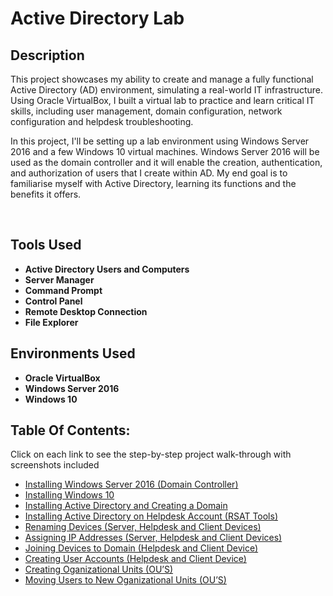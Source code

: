 <h1>Active Directory Lab</h1>


<h2>Description</h2>
<p>This project showcases my ability to create and manage a fully functional Active Directory (AD) environment, simulating a real-world IT infrastructure. Using Oracle VirtualBox, I built a virtual lab to practice and learn critical IT skills, including user management, domain configuration, network configuration and helpdesk troubleshooting.</p>

<p>In this project, I'll be setting up a lab environment using Windows Server 2016 and a few Windows 10 virtual machines. Windows Server 2016 will be used as the domain controller and it will enable the creation, authentication, and authorization of users that I create within AD. My end goal is to familiarise myself with Active Directory, learning its functions and the benefits it offers.</p>

<br />


<h2>Tools Used</h2>

- <b>Active Directory Users and Computers</b> 
- <b>Server Manager</b>
- <b>Command Prompt</b> 
- <b>Control Panel</b>
- <b>Remote Desktop Connection</b>
- <b>File Explorer</b>

<h2>Environments Used </h2>

- <b>Oracle VirtualBox</b>
- <b>Windows Server 2016</b>
- <b>Windows 10</b> 

<h2>Table Of Contents:</h2>

<p>Click on each link to see the step-by-step project walk-through with screenshots included</p>

- [Installing Windows Server 2016 (Domain Controller)](https://github.com/Anmoldeep2002/Installing-Windows-Server-2016-OS/tree/main)
- [Installing Windows 10](https://github.com/Anmoldeep2002/Installing-Windows-10-OS)
- [Installing Active Directory and Creating a Domain](https://github.com/Anmoldeep2002/Installing-Active-Directory/tree/main)
- [Installing Active Directory on Helpdesk Account (RSAT Tools)](https://github.com/Anmoldeep2002/RSAT-Tools)
- [Renaming Devices (Server, Helpdesk and Client Devices)](https://github.com/Anmoldeep2002/Renaming-Devices/tree/main)
- [Assigning IP Addresses (Server, Helpdesk and Client Devices)](https://github.com/Anmoldeep2002/Assigning-IP-Addresses/tree/main)
- [Joining Devices to Domain (Helpdesk and Client Device)](https://github.com/Anmoldeep2002/Joining-Devices-To-Domain/tree/main)
- [Creating User Accounts (Helpdesk and Client Device)](https://github.com/Anmoldeep2002/Creating-New-Users/tree/main)
- [Creating Oganizational Units (OU’S)](https://github.com/Anmoldeep2002/Creating-Organizational-Units/tree/main)
- [Moving Users to New Oganizational Units (OU’S)](https://github.com/Anmoldeep2002/Moving-Users-To-New-Organizational-Units)








